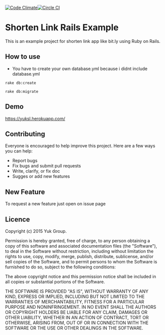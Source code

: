 [![Code Climate](https://codeclimate.com/github/YukGroup/yuk-shorten-link/badges/gpa.svg)](https://codeclimate.com/github/YukGroup/yuk-shorten-link)[![Circle CI](https://circleci.com/gh/YukGroup/yuk-shorten-link.svg?style=svg)](https://circleci.com/gh/YukGroup/yuk-shorten-link)
# Shorten Link Rails Example

This is an example project for shorten link app like bit.ly using Ruby on Rails.

## How to use
* You have to create your own database.yml because i didnt include database.yml

```
rake db:create
```

```
rake db:migrate
```

## Demo
https://yuksl.herokuapp.com/

## Contributing
Everyone is encouraged to help improve this project. Here are a few ways you can help:
- Report bugs
- Fix bugs and submit pull requests
- Write, clarify, or fix doc
- Sugges or add new features

## New Feature
To request a new feature just open on issue page

## Licence
Copyright (c) 2015 Yuk Group.

Permission is hereby granted, free of charge, to any person obtaining a copy of this software and associated documentation files (the "Software"), to deal in the Software without restriction, including without limitation the rights to use, copy, modify, merge, publish, distribute, sublicense, and/or sell copies of the Software, and to permit persons to whom the Software is furnished to do so, subject to the following conditions:

The above copyright notice and this permission notice shall be included in all copies or substantial portions of the Software.

THE SOFTWARE IS PROVIDED "AS IS", WITHOUT WARRANTY OF ANY KIND, EXPRESS OR IMPLIED, INCLUDING BUT NOT LIMITED TO THE WARRANTIES OF MERCHANTABILITY, FITNESS FOR A PARTICULAR PURPOSE AND NONINFRINGEMENT. IN NO EVENT SHALL THE AUTHORS OR COPYRIGHT HOLDERS BE LIABLE FOR ANY CLAIM, DAMAGES OR OTHER LIABILITY, WHETHER IN AN ACTION OF CONTRACT, TORT OR OTHERWISE, ARISING FROM, OUT OF OR IN CONNECTION WITH THE SOFTWARE OR THE USE OR OTHER DEALINGS IN THE SOFTWARE.
